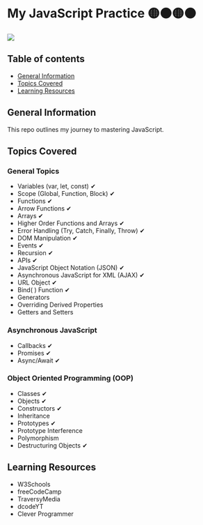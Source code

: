 # My JavaScript Practice 🟡⚫🟡⚫


<img style="align-items: center;" src = "https://user-images.githubusercontent.com/55777067/135094588-c42c7322-4ab7-48d4-a14a-ab9168b95ad6.png">


## Table of contents
* [General Information](#general-info)
* [Topics Covered](#topics-covered)
* [Learning Resources](#resources)


## General Information
This repo outlines my journey to mastering JavaScript. 


## Topics Covered

### General Topics

- Variables (var, let, const) ✔
- Scope (Global, Function, Block) ✔
- Functions ✔
- Arrow Functions ✔
- Arrays ✔
- Higher Order Functions and Arrays ✔
- Error Handling (Try, Catch, Finally, Throw) ✔
- DOM Manipulation ✔
- Events ✔
- Recursion ✔
- APIs ✔
- JavaScript Object Notation (JSON) ✔
- Asynchronous JavaScript for XML (AJAX) ✔
- URL Object ✔
- Bind( ) Function ✔
- Generators
- Overriding Derived Properties
- Getters and Setters

### Asynchronous JavaScript

- Callbacks ✔
- Promises ✔
- Async/Await ✔

### Object Oriented Programming (OOP) 

- Classes ✔
- Objects ✔
- Constructors ✔
- Inheritance
- Prototypes ✔
- Prototype Interference
- Polymorphism
- Destructuring Objects ✔


<!--## Design Patterns


## JS Tools and Libraries-->


## Learning Resources

- W3Schools
- freeCodeCamp
- TraversyMedia
- dcodeYT
- Clever Programmer


